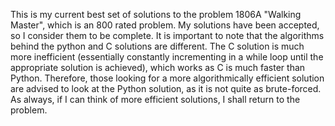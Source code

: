 This is my current best set of solutions to the problem 1806A "Walking Master", which is an 800 rated problem. My solutions have been accepted, so I consider them to be complete. It is important to note that the algorithms behind the python and C solutions are different. The C solution is much more inefficient (essentially constantly incrementing in a while loop until the appropriate solution is achieved), which works as C is much faster than Python. Therefore, those looking for a more algorithmically efficient solution are advised to look at the Python solution, as it is not quite as brute-forced. As always, if I can think of more efficient solutions, I shall return to the problem.